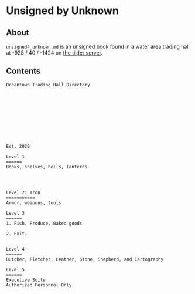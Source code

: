 # Unsigned by Unknown

## About
`unsigned4_unknown.md` is an unsigned book found in a water area trading hall at -928 / 40 / -1424 on [the tilder server](https://mc.tildeverse.org).

## Contents
```
Oceantown Trading Hall Directory











Est. 2020

Level 1
======
Books, shelves, bells, lanterns




Level 2: Iron
===========
Armor, weapons, tools

Level 3
======
1. Fish, Produce, Baked goods

2. Exit.


Level 4
======
Butcher, Fletcher, Leather, Stone, Shepherd, and Cartography

Level 5
======
Executive Suite
Authorized Personnel Only
```